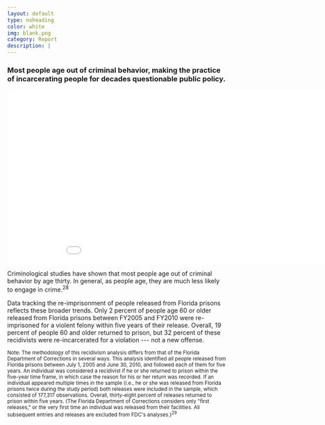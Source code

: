```yaml
---
layout: default
type: noheading
color: white
img: blank.png
category: Report
description: |
---
```

### Most people age out of criminal behavior, making the practice of incarcerating people for decades questionable public policy.

<iframe src="DataVisualizations/recidbyage.html" height='400' width='960' frameborder='0' scrolling='no'></iframe>

Criminological studies have shown that most people age out of criminal behavior by age thirty. In general, as people age, they are much less likely to engage in crime.<sup>28</sup>

Data tracking the re-imprisonment of people released from Florida prisons reflects these broader trends. Only 2 percent of people age 60 or older released from Florida prisons between FY2005 and FY2010 were re-imprisoned for a violent felony within five years of their release. Overall, 19 percent of people 60 and older returned to prison, but 32 percent of these recidivists were re-incarcerated for a violation --- not a new offense.

<small>Note: The methodology of this recidivism analysis differs from that of the Florida Department of Corrections in several ways. This analysis identified all people released from Florida prisons between July 1, 2005 and June 30, 2010, and followed each of them for five years. An individual was considered a recidivist if he or she returned to prison within the five-year time frame, in which case the reason for his or her return was recorded. If an individual appeared multiple times in the sample (i.e., he or she was released from Florida prisons twice during the study period) both releases were included in the sample, which consisted of 177,317 observations. Overall, thirty-eight percent of releases returned to prison within five years. (The Florida Department of Corrections considers only "first releases," or the very first time an individual was released from their facilities. All subsequent entries and releases are excluded from FDC's analyses.)<sup>29</sup></small>


